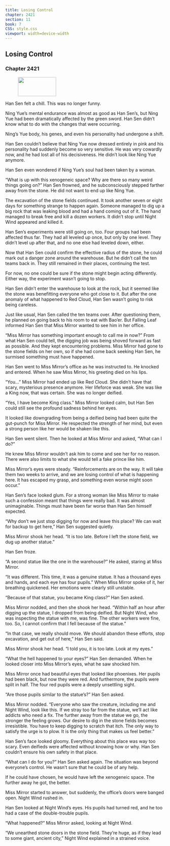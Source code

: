 ```yaml
---
title: Losing Control
chapter: 2421
section: 11
book: 7
CSS: style.css
viewport: width=device-width
---
```


## Losing Control

### Chapter 2421

<figure>
	<img src="../Images/gem.gif" alt="" id="gem" width="120" height="60" />
</figure>

Han Sen felt a chill. This was no longer funny.

Ning Yue’s mental endurance was almost as good as Han Sen’s, but Ning Yue had been dramatically affected by the green sword. Han Sen didn’t know what to do with the changes that were occurring.

Ning’s Yue body, his genes, and even his personality had undergone a shift.

Han Sen couldn’t believe that Ning Yue now dressed entirely in pink and his personality had suddenly become so very sensitive. He was very cowardly now, and he had lost all of his decisiveness. He didn’t look like Ning Yue anymore.

Han Sen even wondered if Ning Yue’s soul had been taken by a woman.

“What is up with this xenogeneic space? Why are there so many weird things going on?” Han Sen frowned, and he subconsciously stepped farther away from the stone. He did not want to end up like Ning Yue.

The excavation of the stone fields continued. It took another seven or eight days for something strange to happen again. Someone managed to dig up a big rock that was leaking blood and had a hand coming out of it. The hand managed to break free and kill a dozen workers. It didn’t stop until Night Wind appeared and killed it.

Han Sen’s experiments were still going on, too. Four groups had been affected thus far. They had all leveled up once, but only by one level. They didn’t level up after that, and no one else had leveled down, either.

Now that Han Sen could confirm the effective radius of the stone, he could mark out a danger zone around the warehouse. But he didn’t call the ten teams back in. They still remained in their places, continuing the test.

For now, no one could be sure if the stone might begin acting differently. Either way, the experiment wasn’t going to stop.

Han Sen didn’t enter the warehouse to look at the rock, but it seemed like the stone was benefitting everyone who got close to it. But after the one anomaly of what happened to Red Cloud, Han Sen wasn’t going to risk being careless.

Just like usual, Han Sen called the ten teams over. After questioning them, he planned on going back to his room to eat with Bao’er. But Falling Leaf informed Han Sen that Miss Mirror wanted to see him in her office.

“Miss Mirror has something important enough to call me in now?” From what Han Sen could tell, the digging job was being shoved forward as fast as possible. And they kept encountering problems. Miss Mirror had gone to the stone fields on her own, so if she had come back seeking Han Sen, he surmised something must have happened.

Han Sen went to Miss Mirror’s office as he was instructed to. He knocked and entered. When he saw Miss Mirror, his greeting died on his lips.

“You…” Miss Mirror had ended up like Red Cloud. She didn’t have that scary, mysterious presence anymore. Her lifeforce was weak. She was like a King now, that was certain. She was no longer deified.

“Yes, I have become King class.” Miss Mirror looked calm, but Han Sen could still see the profound sadness behind her eyes.

It looked like downgrading from being a deified being had been quite the gut-punch for Miss Mirror. He respected the strength of her mind, but even a strong person like her would be shaken like this.

Han Sen went silent. Then he looked at Miss Mirror and asked, “What can I do?”

He knew Miss Mirror wouldn’t ask him to come and see her for no reason. There were also limits to what she would tell a fake prince like him.

Miss Mirror’s eyes were steady. “Reinforcements are on the way. It will take them two weeks to arrive, and we are losing control of what is happening here. It has escaped my grasp, and something even worse might soon occur.”

Han Sen’s face looked glum. For a strong woman like Miss Mirror to make such a confession meant that things were really bad. It was almost unimaginable. Things must have been far worse than Han Sen himself expected.

“Why don’t we just stop digging for now and leave this place? We can wait for backup to get here,” Han Sen suggested quietly.

Miss Mirror shook her head. “It is too late. Before I left the stone field, we dug up another statue.”

Han Sen froze.

“A second statue like the one in the warehouse?” He asked, staring at Miss Mirror.

“It was different. This time, it was a genuine statue. It has a thousand eyes and hands, and each eye has four pupils.” When Miss Mirror spoke of it, her breathing quickened. Her emotions were clearly still unstable.

“Because of that statue, you became King class?” Han Sen asked.

Miss Mirror nodded, and then she shook her head. “Within half an hour after digging up the statue, I dropped from being deified. But Night Wind, who was inspecting the statue with me, was fine. The other workers were fine, too. So, I cannot confirm that I fell because of the statue.”

“In that case, we really should move. We should abandon these efforts, stop excavation, and get out of here,” Han Sen said.

Miss Mirror shook her head. “I told you, it is too late. Look at my eyes.”

“What the hell happened to your eyes?” Han Sen demanded. When he looked closer into Miss Mirror’s eyes, what he saw shocked him.

Miss Mirror once had beautiful eyes that looked like phoenixes. Her pupils had been black, but now they were red. And furthermore, the pupils were split in half. The four red pupils were a deeply unsettling sight.

“Are those pupils similar to the statue’s?” Han Sen asked.

Miss Mirror nodded. “Everyone who saw the creature, including me and Night Wind, look like this. If we stray too far from the statue, we’ll act like addicts who need a fix. The further away from the statue we go, the stronger the feeling grows. Our desire to dig in the stone fields becomes irresistible. You have to keep digging to scratch that itch. The only way to satisfy the urge is to plow. It is the only thing that makes us feel better.”

Han Sen’s face looked gloomy. Everything about this place was way too scary. Even deifieds were affected without knowing how or why. Han Sen couldn’t ensure his own safety in that place.

“What can I do for you?” Han Sen asked again. The situation was beyond everyone’s control. He wasn’t sure that he could be of any help.

If he could have chosen, he would have left the xenogeneic space. The further away he got, the better.

Miss Mirror started to answer, but suddenly, the office’s doors were banged open. Night Wind rushed in.

Han Sen looked at Night Wind’s eyes. His pupils had turned red, and he too had a case of the double-trouble pupils.

“What happened?” Miss Mirror asked, looking at Night Wind.

“We unearthed stone doors in the stone field. They’re huge, as if they lead to some giant, ancient city,” Night Wind explained in a strained voice.